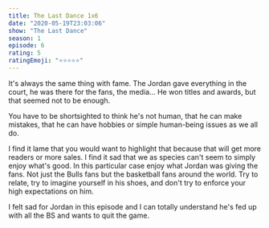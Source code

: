 ```yaml
--- 
title: The Last Dance 1x6 
date: "2020-05-19T23:03:06" 
show: "The Last Dance" 
season: 1 
episode: 6 
rating: 5 
ratingEmoji: "⭐️⭐️⭐️⭐️⭐️" 
---
```


It's always the same thing with fame. The Jordan gave everything in the court, he was there for the fans, the media... He won titles and awards, but that seemed not to be enough.

You have to be shortsighted to think he's not human, that he can make mistakes, that he can have hobbies or simple human-being issues as we all do.

I find it lame that you would want to highlight that because that will get more readers or more sales. I find it sad that we as species can't seem to simply enjoy what's good. In this particular case enjoy what Jordan was giving the fans. Not just the Bulls fans but the basketball fans around the world. Try to relate, try to imagine yourself in his shoes, and don't try to enforce your high expectations on him.

I felt sad for Jordan in this episode and I can totally understand he's fed up with all the BS and wants to quit the game.
